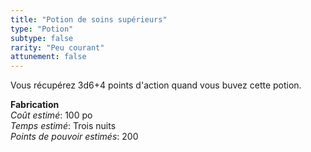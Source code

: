 ```yaml
---
title: "Potion de soins supérieurs"
type: "Potion"
subtype: false
rarity: "Peu courant"
attunement: false
---
```

Vous récupérez 3d6+4 points d'action quand vous buvez cette potion.  

**Fabrication**  
*Coût estimé*: 100 po    
*Temps estimé*: Trois nuits  
*Points de pouvoir estimés*: 200   
